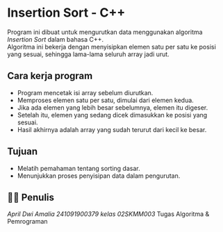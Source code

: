 # Insertion Sort - C++

Program ini dibuat untuk mengurutkan data menggunakan algoritma *Insertion Sort* dalam bahasa C++.  
Algoritma ini bekerja dengan menyisipkan elemen satu per satu ke posisi yang sesuai, sehingga lama-lama seluruh array jadi urut.

##  Cara kerja program
- Program mencetak isi array sebelum diurutkan.
- Memproses elemen satu per satu, dimulai dari elemen kedua.
- Jika ada elemen yang lebih besar sebelumnya, elemen itu digeser.
- Setelah itu, elemen yang sedang dicek dimasukkan ke posisi yang sesuai.
- Hasil akhirnya adalah array yang sudah terurut dari kecil ke besar.

##  Tujuan
- Melatih pemahaman tentang sorting dasar.
- Menunjukkan proses penyisipan data dalam pengurutan.

## 👩‍💻 Penulis
*April Dwi Amalia* 
*241091900379*
*kelas 02SKMM003*
Tugas Algoritma & Pemrograman
